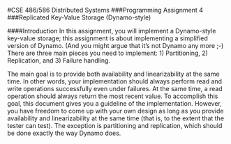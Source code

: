 #CSE 486/586 Distributed Systems
###Programming Assignment 4
###Replicated Key-Value Storage (Dynamo-style)

####Introduction
In this assignment, you will implement a Dynamo-style key-value storage; this assignment is about implementing a simplified version of Dynamo. (And you might argue that it’s not Dynamo any more ;-) There are three main pieces you need to implement: 1) Partitioning, 2) Replication, and 3) Failure handling.

The main goal is to provide both availability and linearizability at the same time. In other words, your implementation should always perform read and write operations successfully even under failures. At the same time, a read operation should always return the most recent value. To accomplish this goal, this document gives you a guideline of the implementation. However, you have freedom to come up with your own design as long as you provide availability and linearizability at the same time (that is, to the extent that the tester can test). The exception is partitioning and replication, which should be done exactly the way Dynamo does.
